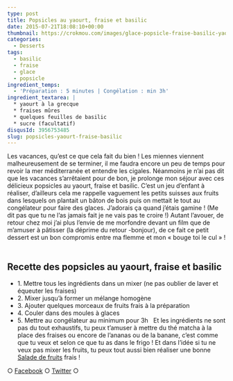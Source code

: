 ```yaml
---
type: post
title: Popsicles au yaourt, fraise et basilic
date: 2015-07-21T18:08:10+00:00
thumbnail: https://crokmou.com/images/glace-popsicle-fraise-basilic-yaourt.jpg
categories:
  - Desserts
tags:
  - basilic
  - fraise
  - glace
  - popsicle
ingredient_temps:
  - 'Préparation : 5 minutes | Congélation : min 3h'
ingredient_textarea: |
  * yaourt à la grecque
  * fraises mûres
  * quelques feuilles de basilic
  * sucre (facultatif)
disqusId: 3956753485
slug: popsicles-yaourt-fraise-basilic
---
```


Les vacances, qu’est ce que cela fait du bien ! Les miennes viennent malheureusement de se terminer, il me faudra encore un peu de temps pour revoir la mer méditerranée et entendre les cigales. Néanmoins je n’ai pas dit que les vacances s’arrêtaient pour de bon, je prolonge mon séjour avec ces délicieux popsicles au yaourt, fraise et basilic. C’est un jeu d’enfant à réaliser, d’ailleurs cela me rappelle vaguement les petits suisses aux fruits dans lesquels on plantait un bâton de bois puis on mettait le tout au congélateur pour faire des glaces. J’adorais ça quand j’étais gamine ! (Me dit pas que tu ne l’as jamais fait je ne vais pas te croire !) Autant l’avouer, de retour chez moi j’ai plus l’envie de me morfondre devant un film que de m’amuser à pâtisser (la déprime du retour -bonjour), de ce fait ce petit dessert est un bon compromis entre ma flemme et mon « bouge toi le cul » !  

## **Recette des popsicles au yaourt, fraise et basilic**

* 1\. Mettre tous les ingrédients dans un mixer (ne pas oublier de laver et équeuter les fraises)
* 2\. Mixer jusqu’à former un mélange homogène
* 3\. Ajouter quelques morceaux de fruits frais à la préparation
* 4\. Couler dans des moules à glaces
* 5\. Mettre au congélateur au minimum pour 3h   Et les ingrédients ne sont pas du tout exhaustifs, tu peux t’amuser à mettre du thé matcha à la place des fraises ou encore de l’ananas ou de la banane, c’est comme que tu veux et selon ce que tu as dans le frigo ! Et dans l’idée si tu ne veux pas mixer les fruits, tu peux tout aussi bien réaliser une bonne [Salade de fruits](http://www.crokmou.com/2015/05/salade-de-fruits-que-calor) frais !

○ [Facebook](https://www.facebook.com/crokmou.blog) ○ [Twitter](https://twitter.com/Crokmou) ○